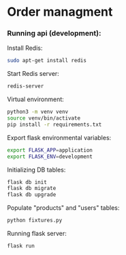 # Order managment

### Running api (development):
Install Redis:
```bash
sudo apt-get install redis
```
Start Redis server:
```bash
redis-server
```
Virtual environment:
```bash
python3 -m venv venv
source venv/bin/activate
pip install -r requirements.txt
```
Export flask environmental variables:
```bash
export FLASK_APP=application
export FLASK_ENV=development
```
Initializing DB tables:
```bash
flask db init
flask db migrate
flask db upgrade
```
Populate "products" and "users" tables:
```bash
python fixtures.py 
```
Running flask server:
```bash
flask run
```

